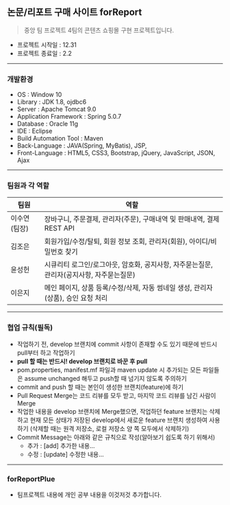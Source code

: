 ## 논문/리포트 구매 사이트 forReport
> 중앙 팀 프로젝트 4팀의 콘텐츠 쇼핑몰 구현 프로젝트입니다.
* 프로젝트 시작일 : 12.31
* 프로젝트 종료일 : 2.2

---

### 개발환경
* OS : Window 10
* Library : JDK 1.8, ojdbc6
* Server : Apache Tomcat 9.0
* Application Framework : Spring 5.0.7
* Database : Oracle 11g
* IDE : Eclipse
* Build Automation Tool : Maven
* Back-Language : JAVA(Spring, MyBatis), JSP, 
* Front-Language : HTML5, CSS3, Bootstrap, jQuery, JavaScript, JSON, Ajax

---

### 팀원과 각 역할
|팀원|역할|
|---|----------|
|이수연(팀장)|장바구니, 주문결제, 관리자(주문), 구매내역 및 판매내역, 결제 REST API|
|김조은|회원가입/수정/탈퇴, 회원 정보 조회, 관리자(회원), 아이디/비밀번호 찾기|
|윤성헌|시큐리티 로그인/로그아웃, 암호화, 공지사항, 자주묻는질문, 관리자(공지사항, 자주묻는질문)|
|이은지|메인 페이지, 상품 등록/수정/삭제, 자동 썸네일 생성, 관리자(상품), 승인 요청 처리|

---

### 협업 규칙(필독)
* 작업하기 전, develop 브랜치에 commit 사항이 존재할 수도 있기 때문에 반드시 pull부터 하고 작업하기
* __pull 할 때는 반드시! develop 브랜치로 바꾼 후 pull__
* pom.properties, manifest.mf 파일과 maven update 시 추가되는 모든 파일들은 assume unchanged 해두고 push할 때 넘기지 않도록 주의하기
* commit and push 할 때는 본인이 생성한 브랜치(feature)에 하기
* Pull Request Merge는 코드 리뷰를 모두 받고, 마지막 코드 리뷰를 남긴 사람이 Merge
* 작업한 내용을 develop 브랜치에 Merge했으면, 작업하던 feature 브랜치는 삭제하고 현재 모든 상태가 저장된 develop에서 새로운 feature 브랜치 생성하여 사용하기
(삭제할 때는 원격 저장소, 로컬 저장소 양 쪽 모두에서 삭제하기)
* Commit Message는 아래와 같은 규칙으로 작성(알아보기 쉽도록 하기 위해서)
  + 추가 : [add] 추가한 내용...
  + 수정 : [update] 수정한 내용...

---

### forReportPlue
* 팀프로젝트 내용에 개인 공부 내용을 이것저것 추가합니다.
